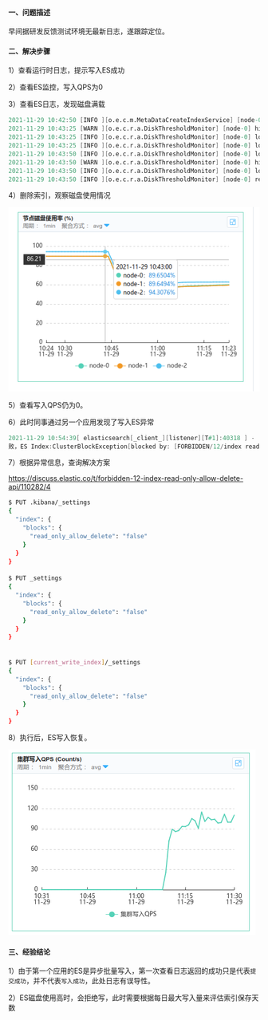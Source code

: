 #### 一、问题描述

早间据研发反馈测试环境无最新日志，遂跟踪定位。

#### 二、解决步骤

1）查看运行时日志，提示写入ES成功

2）查看ES监控，写入QPS为0

3）查看ES日志，发现磁盘满载

```verilog
2021-11-29 10:42:50 [INFO ][o.e.c.m.MetaDataCreateIndexService] [node-0] [lop_edi_log_2021.11.30] creating index, cause [api], templates [temp_lop_edi_log], shards [18]/[1], mappings [doc]
2021-11-29 10:43:25 [WARN ][o.e.c.r.a.DiskThresholdMonitor] [node-0] high disk watermark [90%] exceeded on [twBRMm_FRmWHk7k38LPg2Q][node-2][/es_home/remote_storage/data/nodes/0] free: 22.7gb[5.6%], shards will be relocated away from this node
2021-11-29 10:43:25 [INFO ][o.e.c.r.a.DiskThresholdMonitor] [node-0] low disk watermark [85%] exceeded on [0am0KQmaQDmIAoZ4HdXAjQ][node-0][/es_home/remote_storage/data/nodes/0] free: 41.3gb[10.3%], replicas will not be assigned to this node
2021-11-29 10:43:25 [INFO ][o.e.c.r.a.DiskThresholdMonitor] [node-0] low disk watermark [85%] exceeded on [TskuSxM_Tl-_HSgAGslubA][node-1][/es_home/remote_storage/data/nodes/0] free: 41.3gb[10.3%], replicas will not be assigned to this node
2021-11-29 10:43:50 [INFO ][o.e.c.r.a.DiskThresholdMonitor] [node-0] low disk watermark [85%] exceeded on [0am0KQmaQDmIAoZ4HdXAjQ][node-0][/es_home/remote_storage/data/nodes/0] free: 41.3gb[10.3%], replicas will not be assigned to this node
2021-11-29 10:43:50 [WARN ][o.e.c.r.a.DiskThresholdMonitor] [node-0] high disk watermark [90%] exceeded on [twBRMm_FRmWHk7k38LPg2Q][node-2][/es_home/remote_storage/data/nodes/0] free: 22.7gb[5.6%], shards will be relocated away from this node
2021-11-29 10:43:50 [INFO ][o.e.c.r.a.DiskThresholdMonitor] [node-0] low disk watermark [85%] exceeded on [TskuSxM_Tl-_HSgAGslubA][node-1][/es_home/remote_storage/data/nodes/0] free: 41.3gb[10.3%], replicas will not be assigned to this node
2021-11-29 10:43:50 [INFO ][o.e.c.r.a.DiskThresholdMonitor] [node-0] rerouting shards: [high disk watermark exceeded on one or more nodes]
```

4）删除索引，观察磁盘使用情况

![image-20211129112634106](pic/image-20211129112634106.png)

5）查看写入QPS仍为0。

6）此时同事通过另一个应用发现了写入ES异常

```verilog
2021-11-29 10:54:39[ elasticsearch[_client_][listener][T#1]:40318 ] - [ERROR] com.xx.xx.log.collector.es.client.impl.EsTransportClient-afterBulk:198 - 插入ES失   
败，ES Index:ClusterBlockException[blocked by: [FORBIDDEN/12/index read-only / allow delete (api)];],错误消息:{}
```

7）根据异常信息，查询解决方案

https://discuss.elastic.co/t/forbidden-12-index-read-only-allow-delete-api/110282/4

```bash
$ PUT .kibana/_settings
{
  "index": {
    "blocks": {
      "read_only_allow_delete": "false"
    }
  }
}

$ PUT _settings
{
  "index": {
    "blocks": {
      "read_only_allow_delete": "false"
    }
  }
}


$ PUT [current_write_index]/_settings
{
  "index": {
    "blocks": {
      "read_only_allow_delete": "false"
    }
  }
}
```

8）执行后，ES写入恢复。

![image-20211129113101892](pic/image-20211129113101892.png)

#### 三、经验结论

1）由于第一个应用的ES是异步批量写入，第一次查看日志返回的成功只是代表`提交成功`，并不代表`写入成功`，此处日志有误导性。

2）ES磁盘使用高时，会拒绝写，此时需要根据每日最大写入量来评估索引保存天数